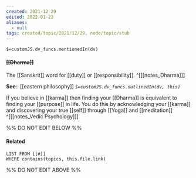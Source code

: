 ```yaml
---
created: 2021-12-29 
edited: 2022-01-23
aliases:
  - null
tags: created/topic/2021/12/29, node/topic/stub
---
```

`$=customJS.dv_funcs.mentionedIn(dv)`

#### <s class="topic-title">[[Dharma]]</s>

The [[Sanskrit]] word for [[duty]] or [[responsibility]].
 ^[[[notes_Dharma]]]

**See**:: [[eastern philosophy]]
*`$=customJS.dv_funcs.outlinedIn(dv, this)`*

If you believe in [[karma]] then finding your [[Dharma]] is equivalent to finding your [[purpose]] in life. You do this by acknowledging your [[karma]] and discovering your true [[self]] through [[Yoga]] and [[meditation]]
^[[[notes_Vedic Psychology]]]


%% DO NOT EDIT BELOW %%
#### Related 
```dataview
LIST FROM [[#]]
WHERE contains(topics, this.file.link)
```
%% DO NOT EDIT ABOVE %%
